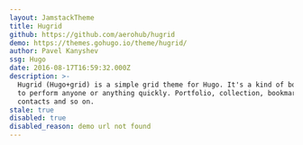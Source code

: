 ```yaml
---
layout: JamstackTheme
title: Hugrid
github: https://github.com/aerohub/hugrid
demo: https://themes.gohugo.io/theme/hugrid/
author: Pavel Kanyshev
ssg: Hugo
date: 2016-08-17T16:59:32.000Z
description: >-
  Hugrid (Hugo+grid) is a simple grid theme for Hugo. It's a kind of boilerplate
  to perform anyone or anything quickly. Portfolio, collection, bookmarks,
  contacts and so on.
stale: true
disabled: true
disabled_reason: demo url not found
---
```

